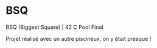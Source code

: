 # BSQ
BSQ (Biggest Square) | 42 C Pool Final

Projet réalisé avec un autre piscineux, on y était presque ! 

